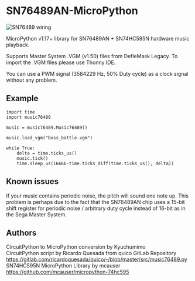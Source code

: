 # SN76489AN-MicroPython  
![SN76489 wiring](https://user-images.githubusercontent.com/74131798/154897160-b4e49da6-e79d-422d-865c-f6dd77821070.png)

MicroPython v1.17+ library for SN76489AN + SN74HC595N hardware music playback.

Supports Master System .VGM (v1.50) files from DefleMask Legacy.
To import the .VGM files please use Thonny IDE.

You can use a PWM signal (3584229 Hz, 50% Duty cycle) as a clock signal without any problem.

## Example
```
import time
import music76489

music = music76489.Music76489()

music.load_vgm("boss_battle.vgm")

while True:
    delta = time.ticks_us()
    music.tick()
    time.sleep_us(16666-time.ticks_diff(time.ticks_us(), delta))
```

## Known issues
If your music contains periodic noise, the pitch will sound one note up.
This problem is perhaps due to the fact that the SN76489AN chip uses a 15-bit shift register for periodic noise / arbitrary duty cycle instead of 16-bit as in the Sega Master System.

## Authors  
CircuitPython to MicroPython conversion by Kyuchumimo  
CircuitPython script by Ricardo Quesada from quico GitLab Repository  
https://gitlab.com/ricardoquesada/quico/-/blob/master/src/music76489.py  
SN74HC595N MicroPython Library by mcauser  
https://github.com/mcauser/micropython-74hc595
